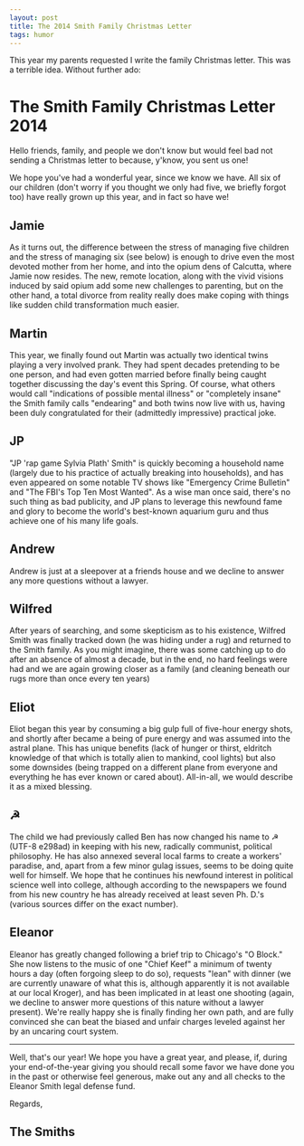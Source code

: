 ```yaml
---
layout: post
title: The 2014 Smith Family Christmas Letter
tags: humor
---
```


This year my parents requested I write the family Christmas letter. This was a
terrible idea.  Without further ado:

The Smith Family Christmas Letter 2014
======================================

Hello friends, family, and people we don't know but would feel bad not sending
a Christmas letter to because, y'know, you sent us one!

We hope you've had a wonderful year, since we know we have.  All six of our
children (don't worry if you thought we only had five, we briefly forgot too)
have really grown up this year, and in fact so have we!

Jamie
-----

As it turns out, the difference between the stress of managing five children
and the stress of managing six (see below) is enough to drive even the most
devoted mother from her home, and into the opium dens of Calcutta, where Jamie
now resides.  The new, remote location, along with the vivid visions induced by
said opium add some new challenges to parenting, but on the other hand, a total
divorce from reality really does make coping with things like sudden child
transformation much easier.

Martin
------

This year, we finally found out Martin was actually two identical twins playing
a very involved prank.  They had spent decades pretending to be one person, and
had even gotten married before finally being caught together discussing the
day's event this Spring.  Of course, what others would call "indications of
possible mental illness" or "completely insane" the Smith family calls
"endearing" and both twins now live with us, having been duly congratulated for
their (admittedly impressive) practical joke.

JP
--

"JP 'rap game Sylvia Plath' Smith" is quickly becoming a household name (largely
due to his practice of actually breaking into households), and has even appeared
on some notable TV shows like "Emergency Crime Bulletin" and "The FBI's Top Ten
Most Wanted".  As a wise man once said, there's no such thing as bad publicity,
and JP plans to leverage this newfound fame and glory to become the world's
best-known aquarium guru and thus achieve one of his many life goals.

Andrew
------

Andrew is just at a sleepover at a friends house and we decline to answer any
more questions without a lawyer.

Wilfred
-------

After years of searching, and some skepticism as to his existence, Wilfred Smith
was finally tracked down (he was hiding under a rug) and returned to the Smith
family.  As you might imagine, there was some catching up to do after an absence
of almost a decade, but in the end, no hard feelings were had and we are again
growing closer as a family (and cleaning beneath our rugs more than once every
ten years)

Eliot
-----

Eliot began this year by consuming a big gulp full of five-hour energy shots,
and shortly after became a being of pure energy and was assumed into the astral
plane.  This has unique benefits (lack of hunger or thirst, eldritch knowledge
of that which is totally alien to mankind, cool lights) but also some downsides
(being trapped on a different plane from everyone and everything he has ever
known or cared about).  All-in-all, we would describe it as a mixed blessing.

☭
-

The child we had previously called Ben has now changed his name to ☭ (UTF-8
e298ad) in keeping with his new, radically communist, political philosophy.  He
has also annexed several local farms to create a workers' paradise, and, apart
from a few minor gulag issues, seems to be doing quite well for himself.  We
hope that he continues his newfound interest in political science well into
college, although according to the newspapers we found from his new country he
has already received at least seven Ph. D.'s (various sources differ on the
exact number).

Eleanor
-------

Eleanor has greatly changed following a brief trip to Chicago's "O Block."
She now listens to the music of one "Chief Keef" a minimum of twenty hours a
day (often forgoing sleep to do so), requests "lean" with dinner (we are
currently unaware of what this is, although apparently it is not available at
our local Kroger), and has been implicated in at least one shooting (again, we
decline to answer more questions of this nature without a lawyer present). We're
really happy she is finally finding her own path, and are fully convinced she
can beat the biased and unfair charges leveled against her by an uncaring
court system.

---

Well, that's our year!  We hope you have a great year, and please, if, during
your end-of-the-year giving you should recall some favor we have done you in the
past or otherwise feel generous, make out any and all checks to the Eleanor
Smith legal defense fund.

Regards,

The Smiths
----------
